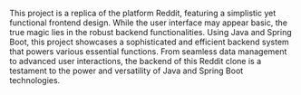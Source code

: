This project is a replica of the platform Reddit, featuring a simplistic yet functional frontend design. While the user interface may appear basic, the true magic lies in the robust backend functionalities. 
Using Java and Spring Boot, this project showcases a sophisticated and efficient backend system that powers various essential functions. From seamless data management to advanced user interactions, the backend of this Reddit clone is a testament to the power and versatility of Java and Spring Boot technologies. 
